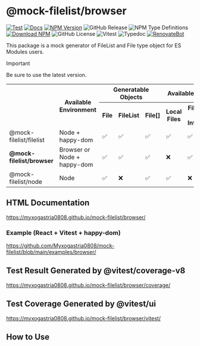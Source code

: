# @mock-filelist/browser

[![Test](https://github.com/Myxogastria0808/mock-filelist/actions/workflows/browser-test.yaml/badge.svg)](https://github.com/Myxogastria0808/mock-filelist/actions/workflows/browser-test.yaml)
[![Docs](https://github.com/Myxogastria0808/mock-filelist/actions/workflows/docs.yaml/badge.svg)](https://github.com/Myxogastria0808/mock-filelist/actions/workflows/docs.yaml)
[![NPM Version](https://img.shields.io/npm/v/@mock-filelist/browser.svg)](https://www.npmjs.com/package/@mock-filelist/browser)
![GitHub Release](https://img.shields.io/github/v/release/Myxogastria0808/mock-filelist)
![NPM Type Definitions](https://img.shields.io/npm/types/@mock-filelist/browser)
[![Download NPM](https://img.shields.io/npm/dm/@mock-filelist/browser.svg?style=flat)](https://www.npmjs.com/package/@mock-filelist/browser)
![GitHub License](https://img.shields.io/github/license/Myxogastria0808/mock-filelist)
![Vitest](https://img.shields.io/badge/-vitest-6e9f18?style=flat&logo=vitest&logoColor=ffffff)
![Typedoc](https://img.shields.io/badge/docs-typedoc-blue?style=flat-square&logo=typescript&logoColor=white)
[![RenovateBot](https://img.shields.io/badge/RenovateBot-1A1F6C?logo=renovate&logoColor=fff)](#)

This package is a mock generator of FileList and File type object for ES Modules users.

> [!IMPORTANT]
> Be sure to use the latest version.

<table>
    <tbody>
        <tr>
            <th rowspan="2"></th>
            <th rowspan="2">Available Environment</th>
            <th colspan="3">Generatable Objects</th>
            <th colspan="2">Available Files</th>
        </tr>
        <tr>
            <th>File</th>
            <th>FileList</th>
            <th>File[]</th>
            <th>Local Files</th>
            <th>Files on the Internet</th>
        </tr>
        <tr>
            <td>@mock-filelist/filelist</td>
            <td>Node + happy-dom</td>
            <td>✅</td>
            <td>✅</td>
            <td>✅</td>
            <td>✅</td>
            <td>✅</td>
        </tr>
        <tr>
            <td><strong>@mock-filelist/browser</strong></td>
            <td>Browser or Node + happy-dom</td>
            <td>✅</td>
            <td>✅</td>
            <td>✅</td>
            <td>❌</td>
            <td>✅</td>
        </tr>
        <tr>
            <td>@mock-filelist/node</td>
            <td>Node</td>
            <td>✅</td>
            <td>❌</td>
            <td>✅</td>
            <td>✅</td>
            <td>❌</td>
        </tr>
    </tbody>
</table>

## HTML Documentation

https://myxogastria0808.github.io/mock-filelist/browser/

### Example (React + Vitest + **happy-dom**)

https://github.com/Myxogastria0808/mock-filelist/blob/main/examples/browser/

## Test Result Generated by @vitest/coverage-v8

https://myxogastria0808.github.io/mock-filelist/browser/coverage/

## Test Coverage Generated by @vitest/ui

https://myxogastria0808.github.io/mock-filelist/browser/vitest/

## How to Use
